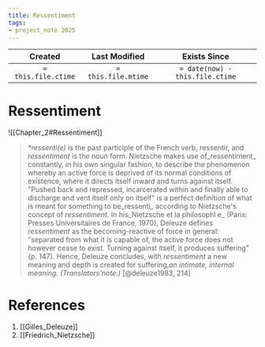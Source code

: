 ```yaml
---
title: Ressentiment
tags:
- project_note 2025
---
```

|     Created      |  Last Modified   |       Exists Since        |
|:----------------:|:----------------:|:----------------:|
| `= this.file.ctime` | `= this.file.mtime` | `= date(now) - this.file.ctime`|

# Ressentiment

![[Chapter_2#Ressentiment]]

> _*ressenti(e)_ is the past participle of the French verb, ressentir, and _ressentiment_ is the noun form. Nietzsche makes use of_ressentiment_ constantly, in his own singular fashion, to describe the phenomenon whereby an active force is deprived of its normal conditions of existence, where it directs itself inward and turns against itself. "Pushed back and repressed, incarcerated within and finally able to discharge and vent itself only on itself" is a perfect definition of what is meant for something to be_ressenti_ according to Nietzsche's concept of _ressentiment._ In his_Nietzsche et la philosophl e_ (Paris: Presses Universitaires de France, 1970), Deleuze defines _ressentiment_ as the becoming-reactive of force in general: "separated from what it is capable of, the active force does not however cease to exist. Turning against itself, it produces suffering" {p. 147). Hence, Deleuze concludes, with _ressentiment_ a new meaning and depth is created for suffering,_an intimate, internal meaning. (Translators'note.)_
> [@deleuze1983, 214]

# References
1. [[Gilles_Deleuze]]
2. [[Friedrich_Nietzsche]]
